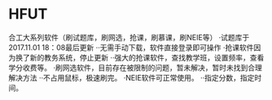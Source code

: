 # HFUT
合工大系列软件（刷试题库，刷网选，抢课，刷慕课，刷NEIE等）
·试题库于2017.11.01 18：08最后更新
··无需手动下载，软件直接登录即可操作
·抢课软件因为换了新的教务系统，停止更新
··强大的抢课软件，查找教学班，设置频率，查看学分收费等。
·刷网选软件，目前存在被限制的问题，暂未解决，暂时未找到合理解决方法
··不占用鼠标，极速刷完。
·NEIE软件可正常使用。
··指定分数，指定时间。


